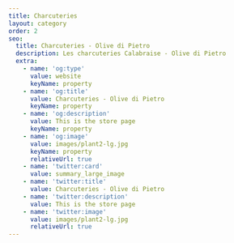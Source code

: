 ```yaml
---
title: Charcuteries
layout: category
order: 2
seo:
  title: Charcuteries - Olive di Pietro
  description: Les charcuteries Calabraise - Olive di Pietro
  extra:
    - name: 'og:type'
      value: website
      keyName: property
    - name: 'og:title'
      value: Charcuteries - Olive di Pietro
      keyName: property
    - name: 'og:description'
      value: This is the store page
      keyName: property
    - name: 'og:image'
      value: images/plant2-lg.jpg
      keyName: property
      relativeUrl: true
    - name: 'twitter:card'
      value: summary_large_image
    - name: 'twitter:title'
      value: Charcuteries - Olive di Pietro
    - name: 'twitter:description'
      value: This is the store page
    - name: 'twitter:image'
      value: images/plant2-lg.jpg
      relativeUrl: true
---
```

